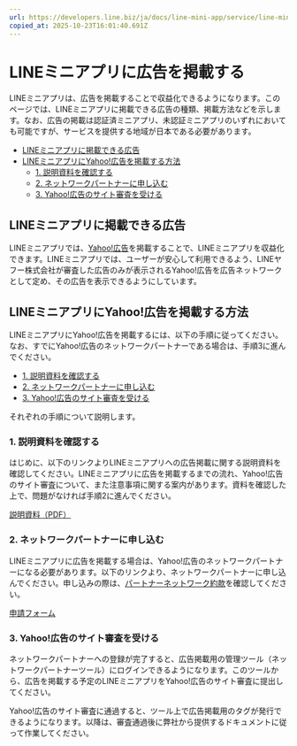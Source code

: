 ```yaml
---
url: https://developers.line.biz/ja/docs/line-mini-app/service/line-mini-app-ads/
copied_at: 2025-10-23T16:01:40.691Z
---
```

# LINEミニアプリに広告を掲載する

LINEミニアプリは、広告を掲載することで収益化できるようになります。このページでは、LINEミニアプリに掲載できる広告の種類、掲載方法などを示します。なお、広告の掲載は認証済ミニアプリ、未認証ミニアプリのいずれにおいても可能ですが、サービスを提供する地域が日本である必要があります。

*   [LINEミニアプリに掲載できる広告](#line-mini-app-ads-type)
*   [LINEミニアプリにYahoo!広告を掲載する方法](#how-to-place-line-mini-app-ads)
    *   [1\. 説明資料を確認する](#how-to-place-line-mini-app-ads-step-1)
    *   [2\. ネットワークパートナーに申し込む](#how-to-place-line-mini-app-ads-step-2)
    *   [3\. Yahoo!広告のサイト審査を受ける](#how-to-place-line-mini-app-ads-step-3)

## LINEミニアプリに掲載できる広告

LINEミニアプリでは、[Yahoo!広告](https://www.lycbiz.com/jp/service/yahoo-ads/)を掲載することで、LINEミニアプリを収益化できます。LINEミニアプリでは、ユーザーが安心して利用できるよう、LINEヤフー株式会社が審査した広告のみが表示されるYahoo!広告を広告ネットワークとして定め、その広告を表示できるようにしています。

## LINEミニアプリにYahoo!広告を掲載する方法

LINEミニアプリにYahoo!広告を掲載するには、以下の手順に従ってください。なお、すでにYahoo!広告のネットワークパートナーである場合は、手順3に進んでください。

*   [1\. 説明資料を確認する](#how-to-place-line-mini-app-ads-step-1)
*   [2\. ネットワークパートナーに申し込む](#how-to-place-line-mini-app-ads-step-2)
*   [3\. Yahoo!広告のサイト審査を受ける](#how-to-place-line-mini-app-ads-step-3)

それぞれの手順について説明します。

### 1\. 説明資料を確認する

はじめに、以下のリンクよりLINEミニアプリへの広告掲載に関する説明資料を確認してください。LINEミニアプリに広告を掲載するまでの流れ、Yahoo!広告のサイト審査について、また注意事項に関する案内があります。資料を確認した上で、問題がなければ手順2に進んでください。

[説明資料（PDF）](https://s.yimg.jp/images/listing/partnerportal/document/yahooads_networkpartner_lineminiapp.pdf)

### 2\. ネットワークパートナーに申し込む

LINEミニアプリに広告を掲載する場合は、Yahoo!広告のネットワークパートナーになる必要があります。以下のリンクより、ネットワークパートナーに申し込んでください。申し込みの際は、[パートナーネットワーク約款](https://s.yimg.jp/images/marketing/portal/paper/partner_network_terms_of_use.pdf)を確認してください。

[申請フォーム](https://form-business.yahoo.co.jp/claris/enqueteForm?inquiry_type=publisher_pn_application)

### 3\. Yahoo!広告のサイト審査を受ける

ネットワークパートナーへの登録が完了すると、広告掲載用の管理ツール（ネットワークパートナーツール）にログインできるようになります。このツールから、広告を掲載する予定のLINEミニアプリをYahoo!広告のサイト審査に提出してください。

Yahoo!広告のサイト審査に通過すると、ツール上で広告掲載用のタグが発行できるようになります。以降は、審査通過後に弊社から提供するドキュメントに従って作業してください。